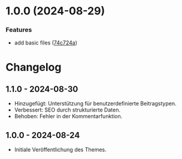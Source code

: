 # 1.0.0 (2024-08-29)


### Features

* add basic files ([74c724a](https://github.com/maxkuhlmay/blacktheme/commit/74c724abe55022df755ae14021149b2fe9cd2563))

# Changelog

## 1.1.0 - 2024-08-30
- Hinzugefügt: Unterstützung für benutzerdefinierte Beitragstypen.
- Verbessert: SEO durch strukturierte Daten.
- Behoben: Fehler in der Kommentarfunktion.

## 1.0.0 - 2024-08-24
- Initiale Veröffentlichung des Themes.
